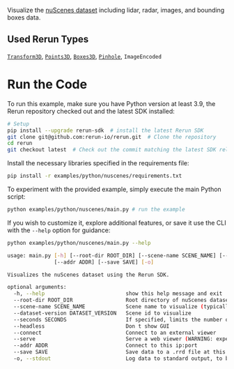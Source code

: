 <!--[metadata]
title = "nuScenes"
tags = ["lidar", "3D", "2D", "object-detection", "pinhole-camera"]
description = "Visualize the nuScenes dataset including lidar, radar, images, and bounding boxes."
thumbnail = "https://static.rerun.io/nuscenes/64a50a9d67cbb69ae872551989ee807b195f6b5d/480w.png"
thumbnail_dimensions = [480, 282]
channel = "release"
build_args = ["--seconds=5"]
-->

<picture>
  <img src="https://static.rerun.io/nuscenes/64a50a9d67cbb69ae872551989ee807b195f6b5d/full.png" alt="">
  <source media="(max-width: 480px)" srcset="https://static.rerun.io/nuscenes/64a50a9d67cbb69ae872551989ee807b195f6b5d/480w.png">
  <source media="(max-width: 768px)" srcset="https://static.rerun.io/nuscenes/64a50a9d67cbb69ae872551989ee807b195f6b5d/768w.png">
  <source media="(max-width: 1024px)" srcset="https://static.rerun.io/nuscenes/64a50a9d67cbb69ae872551989ee807b195f6b5d/1024w.png">
  <source media="(max-width: 1200px)" srcset="https://static.rerun.io/nuscenes/64a50a9d67cbb69ae872551989ee807b195f6b5d/1200w.png">
</picture>

Visualize the [nuScenes dataset](https://www.nuscenes.org/) including lidar, radar, images, and bounding boxes data.

## Used Rerun Types
[`Transform3D`](https://www.rerun.io/docs/reference/types/archetypes/transform3d), [`Points3D`](https://www.rerun.io/docs/reference/types/archetypes/points3d), [`Boxes3D`](https://www.rerun.io/docs/reference/types/archetypes/boxes3d), [`Pinhole`](https://www.rerun.io/docs/reference/types/archetypes/pinhole), `ImageEncoded`

# Run the Code
To run this example, make sure you have Python version at least 3.9, the Rerun repository checked out and the latest SDK installed:
```bash
# Setup 
pip install --upgrade rerun-sdk  # install the latest Rerun SDK
git clone git@github.com:rerun-io/rerun.git  # Clone the repository
cd rerun
git checkout latest  # Check out the commit matching the latest SDK release
```
Install the necessary libraries specified in the requirements file:
```bash
pip install -r examples/python/nuscenes/requirements.txt
```
To experiment with the provided example, simply execute the main Python script:
```bash
python examples/python/nuscenes/main.py # run the example
```
If you wish to customize it, explore additional features, or save it use the CLI with the `--help` option for guidance:
```bash
python examples/python/nuscenes/main.py --help 

usage: main.py [-h] [--root-dir ROOT_DIR] [--scene-name SCENE_NAME] [--dataset-version DATASET_VERSION] [--seconds SECONDS] [--headless] [--connect] [--serve]
               [--addr ADDR] [--save SAVE] [-o]

Visualizes the nuScenes dataset using the Rerun SDK.

optional arguments:
  -h, --help                          show this help message and exit
  --root-dir ROOT_DIR                 Root directory of nuScenes dataset
  --scene-name SCENE_NAME             Scene name to visualize (typically of form 'scene-xxxx')
  --dataset-version DATASET_VERSION   Scene id to visualize
  --seconds SECONDS                   If specified, limits the number of seconds logged
  --headless                          Don t show GUI
  --connect                           Connect to an external viewer
  --serve                             Serve a web viewer (WARNING: experimental feature)
  --addr ADDR                         Connect to this ip:port
  --save SAVE                         Save data to a .rrd file at this path
  -o, --stdout                        Log data to standard output, to be piped into a Rerun Viewer
```


[//]: # (This example visualizes the [nuScenes dataset]&#40;https://www.nuscenes.org/&#41; using Rerun. The dataset)

[//]: # (contains lidar data, radar data, color images, and labeled bounding boxes.)


